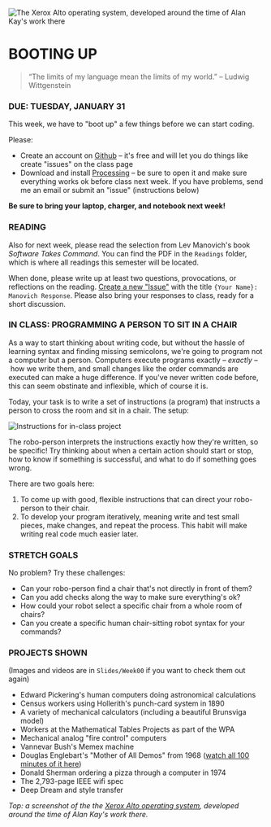 ![The Xerox Alto operating system, developed around the time of Alan Kay's work there](https://raw.githubusercontent.com/jeffThompson/CreativeProgramming1/master/Images/Week00/XeroxAltoOS.jpg)

BOOTING UP
====

>“The limits of my language mean the limits of my world.”
– Ludwig Wittgenstein

### DUE: TUESDAY, JANUARY 31
This week, we have to "boot up" a few things before we can start coding.

Please:  
* Create an account on [Github](https://www.github.com) – it's free and will let you do things like create "issues" on the class page  
* Download and install [Processing](https://processing.org/download) – be sure to open it and make sure everything works ok before class next week. If you have problems, send me an email or submit an "issue" (instructions below)  

**Be sure to bring your laptop, charger, and notebook next week!**

### READING  
Also for next week, please read the selection from Lev Manovich's book *Software Takes Command*. You can find the PDF in the `Readings` folder, which is where all readings this semester will be located.

When done, please write up at least two questions, provocations, or reflections on the reading. [Create a new "Issue"](https://github.com/jeffThompson/CreativeProgramming1/issues/new) with the title `{Your Name}: Manovich Response`. Please also bring your responses to class, ready for a short discussion.  

### IN CLASS: PROGRAMMING A PERSON TO SIT IN A CHAIR  
As a way to start thinking about writing code, but without the hassle of learning syntax and finding missing semicolons, we're going to program not a computer but a person. Computers execute programs exactly – *exactly* – how we write them, and small changes like the order commands are executed can make a huge difference. If you've never written code before, this can seem obstinate and inflexible, which of course it is. 

Today, your task is to write a set of instructions (a program) that instructs a person to cross the room and sit in a chair. The setup:

![Instructions for in-class project](https://raw.githubusercontent.com/jeffThompson/CreativeProgramming1/master/Images/Week00/PersonSittingInAChair_INSTRUCTIONS.jpg)

The robo-person interprets the instructions exactly how they're written, so be specific! Try thinking about when a certain action should start or stop, how to know if something is successful, and what to do if something goes wrong.

There are two goals here:  

1. To come up with good, flexible instructions that can direct your robo-person to their chair.  
2. To develop your program iteratively, meaning write and test small pieces, make changes, and repeat the process. This habit will make writing real code much easier later.  

### STRETCH GOALS  
No problem? Try these challenges:

* Can your robo-person find a chair that's not directly in front of them?  
* Can you add checks along the way to make sure everything's ok?  
* How could your robot select a specific chair from a whole room of chairs?  
* Can you create a specific human chair-sitting robot syntax for your commands?  

### PROJECTS SHOWN  
(Images and videos are in `Slides/Week00` if you want to check them out again)  

* Edward Pickering's human computers doing astronomical calculations  
* Census workers using Hollerith's punch-card system in 1890  
* A variety of mechanical calculators (including a beautiful Brunsviga model)  
* Workers at the Mathematical Tables Projects as part of the WPA  
* Mechanical analog "fire control" computers  
* Vannevar Bush's Memex machine  
* Douglas Englebart's "Mother of All Demos" from 1968 ([watch all 100 minutes of it here](https://www.youtube.com/watch?v=yJDv-zdhzMY))  
* Donald Sherman ordering a pizza through a computer in 1974  
* The 2,793-page IEEE wifi spec  
* Deep Dream and style transfer  

*Top: a screenshot of the the [Xerox Alto operating system](https://en.wikipedia.org/wiki/Xerox_Alto), developed around the time of Alan Kay's work there.*

